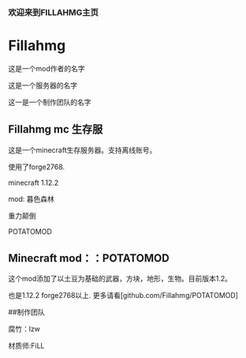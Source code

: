 ### 欢迎来到FILLAHMG主页
# Fillahmg
这是一个mod作者的名字

这是一个服务器的名字

这一是一个制作团队的名字

## Fillahmg mc 生存服
这是一个minecraft生存服务器。支持离线账号。

使用了forge2768.

minecraft 1.12.2

mod:
暮色森林

重力颠倒

POTATOMOD

## Minecraft mod：：POTATOMOD
这个mod添加了以土豆为基础的武器，方块，地形，生物。目前版本1.2。

也是1.12.2 forge2768以上.
更多请看[github.com/Fillahmg/POTATOMOD]


##制作团队

腐竹：lzw

材质师:FiLL
